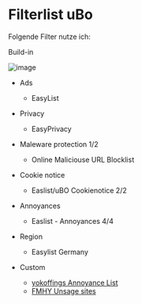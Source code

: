# Filterlist uBo
Folgende Filter nutze ich:

Build-in

![image](https://github.com/user-attachments/assets/44fa89e0-152f-4bc0-81b6-45a1310b877f)

+ Ads
  + EasyList

+ Privacy
  + EasyPrivacy

+ Maleware protection 1/2
  + Online Maliciouse URL Blocklist

+ Cookie notice
  + Easlist/uBO Cookienotice 2/2

+ Annoyances
  + Easlist - Annoyances 4/4
 
+ Region
  + Easylist Germany

+ Custom
  + [yokoffings Annoyance List](https://github.com/yokoffing/filterlists)
  + [FMHY Unsage sites](https://github.com/WindowsAurora/FMHYFilterlist)
